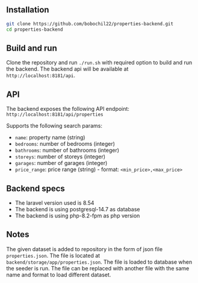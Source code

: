 ## Installation
```sh
git clone https://github.com/bobochil22/properties-backend.git
cd properties-backend
```

## Build and run
Clone the repository and run ```./run.sh``` with required option to build and run the backend. The backend api will be available at ```http://localhost:8181/api```.

## API
The backend exposes the following API endpoint:
```http://localhost:8181/api/properties```

Supports the following search params:
- ```name```: property name (string)
- ```bedrooms```: number of bedrooms (integer)
- ```bathrooms```: number of bathrooms (integer)
- ```storeys```: number of storeys (integer)
- ```garages```: number of garages (integer)
- ```price_range```: price range (string) - format: ```<min_price>,<max_price>```

## Backend specs
- The laravel version used is 8.54
- The backend is using postgresql-14.7 as database
- The backend is using php-8.2-fpm as php version

## Notes
The given dataset is added to repository in the form of json file ```properties.json```. The file is located at ```backend/storage/app/properties.json```. The file is loaded to database when the seeder is run. The file can be replaced with another file with the same name and format to load different dataset.